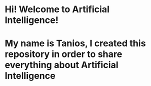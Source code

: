 # Hi! Welcome to Artificial Intelligence!
# My name is Tanios, I created this repository in order to share everything about Artificial Intelligence
